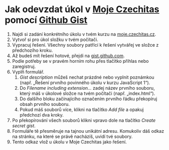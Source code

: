 # Jak odevzdat úkol v [Moje Czechitas](https://moje.czechitas.cz/) pomocí [Github Gist](https://gist.github.com/)

1. Najdi si zadání konkrétního úkolu v tvém kurzu na [moje.czechitas.cz](https://moje.czechitas.cz/).
1. Vytvoř si pro úkol složku v tvém počítači.
1. Vypracuj řešení. Všechny soubory patřící k řešení vytvářej ve složce z předchozího kroku.
1. Až budeš mít řešení hotové, přejdi na [gist.github.com](https://gist.github.com/).
1. Podle potřeby se v pravém horním rohu přes tlačítko přihlas nebo zaregistruj.
1. Vyplň formulář.
   1. _Gist description_ můžeš nechat prázdné nebo vyplnit poznámkou (např. „Řešení prvního povinného úkolu v kurzu JavaScript 1“).
   1. Do _Filename including extension…_ zadej název prvního souboru, který máš v úkolové složce na tvém počítači (např. „index.html“).
   1. Do dalšího bloku začínajícího označením prvního řádku překopíruj obsah prvního souboru.
   1. Pokud máš souborů více, klikni na tlačítko _Add file_ a opakuj předchozí dva kroky.
1. Po překopírování všech souborů klikni vpravo dole na tlačítko _Create secret gist_.
1. Formuláře tě přesměruje na tajnou unikátní adresu. Komukoliv dáš odkaz na stránku, na které se právě nacházíš, uvidí tvé soubory.
1. Tento odkaz vlož u úkolu v Moje Czechitas jako řešení.
